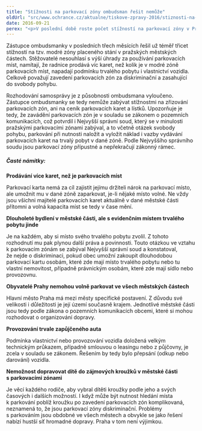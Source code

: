 ```yaml
---
title: "Stížnosti na parkovací zóny ombudsman řešit nemůže"
oldUrl: "src/www.ochrance.cz/aktualne/tiskove-zpravy-2016/stiznosti-na-parkovaci-zony-ombudsman-resit-nemuze"
date: 2016-09-21
perex: "<p>V poslední době roste počet stížností na parkovací zóny v Praze. Jejich zavedení je však v souladu se zákonem a je zcela v pravomoci obcí a měst tímto způsobem parkování na svém území upravit. Veřejný ochránce práv není oprávněn do rozhodování samosprávy zasahovat.</p>"
---
```


<!-- imported from the old website -->

<p>Zástupce ombudsmanky v posledních třech měsících řešil už téměř třicet stížností na tzv. modré zóny placeného stání v pražských městských částech. Stěžovatelé nesouhlasí s výší úhrady za používání parkovacích míst, namítají, že radnice prodává víc karet, než kolik je v modré zóně parkovacích míst, napadají podmínku trvalého pobytu i vlastnictví vozidla. Celkově považují zavedení parkovacích zón za diskriminační a zasahující do svobody pohybu.</p> <p>Rozhodování samosprávy je z působnosti ombudsmana vyloučeno. Zástupce ombudsmanky se tedy nemůže zabývat stížnostmi na zřizování parkovacích zón, ani na ceník parkovacích karet a lístků. Upozorňuje je tedy, že zavádění parkovacích zón je v souladu se zákonem o pozemních komunikacích, což potvrdil i Nejvyšší správní soud, který se v minulosti pražskými parkovacími zónami zabýval, a to včetně otázek svobody pohybu, parkování při nutnosti naložit a vyložit náklad i vazby vydávání parkovacích karet na trvalý pobyt v dané zóně. Podle Nejvyššího správního soudu jsou parkovací zóny přípustné a nepřekračují zákonný rámec. </p> <h5>Časté námitky:</h5> <p><b>Prodávání více karet, než je parkovacích míst</b></p> <p>Parkovací karta nemá za cíl zajistit jejímu držiteli nárok na parkovací místo, ale umožnit mu v dané zóně zaparkovat, je-li nějaké místo volné. Ne vždy jsou všichni majitelé parkovacích karet aktuálně v dané městské části přítomni a volná kapacita míst se tedy v čase mění.</p> <p><b>Dlouholeté bydlení v městské části, ale s evidenčním místem trvalého pobytu jinde</b></p> <p>Je na každém, aby si místo svého trvalého pobytu zvolil. Z tohoto rozhodnutí mu pak plynou další práva a povinnosti. Touto otázkou ve vztahu k parkovacím zónám se zabýval Nejvyšší správní soud a konstatoval, že nejde o diskriminaci, pokud obec umožní zakoupit dlouhodobou parkovací kartu osobám, které zde mají místo trvalého pobytu nebo tu vlastní nemovitost, případně právnickým osobám, které zde mají sídlo nebo provozovnu.</p> <p><b>Obyvatelé Prahy nemohou volně parkovat ve všech městských částech</b></p> <p>Hlavní město Praha má mezi městy specifické postavení. Z důvodu své velikosti i důležitosti je její území současně krajem. Jednotlivé městské části jsou tedy podle zákona o pozemních komunikacích obcemi, které si mohou rozhodovat o organizování dopravy.</p> <p><b>Provozování trvale zapůjčeného auta</b></p> <p>Podmínka vlastnictví nebo provozování vozidla doložená velkým technickým průkazem, případně smlouvou o leasingu nebo z půjčovny, je zcela v souladu se zákonem. Řešením by tedy bylo přepsání (odkup nebo darování) vozidla.</p> <p><b>Nemožnost dopravovat dítě do zájmových kroužků v městské části s parkovacími zónami</b></p> Je věcí každého rodiče, aby vybral dítěti kroužky podle jeho a svých časových i dalších možností. I když může být nutnost hledání místa k parkování poblíž kroužku po zavedení parkovacích zón komplikovaná, neznamená to, že jsou parkovací zóny diskriminační. Problémy s parkováním jsou obdobné ve všech městech a obvykle se jako řešení nabízí hustší síť hromadné dopravy. Praha v tom není výjimkou.
